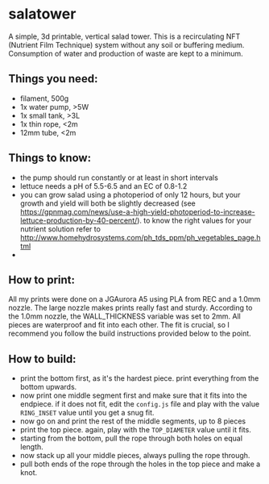 # salatower
A simple, 3d printable, vertical salad tower. This is a recirculating NFT
(Nutrient Film Technique) system without any soil or buffering medium. Consumption
of water and production of waste are kept to a minimum.

## Things you need:
- filament, 500g
- 1x water pump, >5W
- 1x small tank, >3L
- 1x thin rope, <2m
- 12mm tube, <2m

## Things to know:
- the pump should run constantly or at least in short intervals
- lettuce needs a pH of 5.5-6.5 and an EC of 0.8-1.2
- you can grow salad using a photoperiod of only 12 hours, but your growth and
  yield will both be slightly decreased (see https://gpnmag.com/news/use-a-high-yield-photoperiod-to-increase-lettuce-production-by-40-percent/).
  to know the right values for your nutrient solution refer to http://www.homehydrosystems.com/ph_tds_ppm/ph_vegetables_page.html
-

## How to print:
All my prints were done on a JGAurora A5 using PLA from REC and a 1.0mm nozzle.
The large nozzle makes prints really fast and sturdy. According to the 1.0mm
nozzle, the WALL_THICKNESS variable was set to 2mm. All pieces are waterproof
and fit into each other. The fit is crucial, so I recommend you follow the
build instructions provided below to the point.


## How to build:
- print the bottom first, as it's the hardest piece. print everything from the
  bottom upwards.
- now print one middle segment first and make sure that it fits into the
  endpiece. if it does not fit, edit the `config.js` file and play with the
  value `RING_INSET` value until you get a snug fit.
- now go on and print the rest of the middle segments, up to 8 pieces
- print the top piece. again, play with the `TOP_DIAMETER` value until it fits.
- starting from the bottom, pull the rope through both holes on equal length.
- now stack up all your middle pieces, always pulling the rope through.
- pull both ends of the rope through the holes in the top piece and make a knot.
